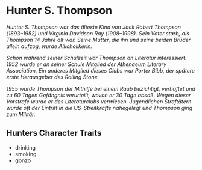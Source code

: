 # Hunter S. Thompson
*Hunter S. Thompson war das älteste Kind von Jack Robert Thompson (1893–1952) und Virginia Davidson Ray (1908–1998). Sein Vater starb, als Thompson 14 Jahre alt war. Seine Mutter, die ihn und seine beiden Brüder allein aufzog, wurde Alkoholikerin.*

*Schon während seiner Schulzeit war Thompson an Literatur interessiert. 1952 wurde er an seiner Schule Mitglied der Athenaeum Literary Association. Ein anderes Mitglied dieses Clubs war Porter Bibb, der spätere erste Herausgeber des Rolling Stone.*

*1955 wurde Thompson der Mithilfe bei einem Raub bezichtigt, verhaftet und zu 60 Tagen Gefängnis verurteilt, wovon er 30 Tage absaß. Wegen dieser Vorstrafe wurde er des Literaturclubs verwiesen. Jugendlichen Straftätern wurde oft der Eintritt in die US-Streitkräfte nahegelegt und Thompson ging zum Militär.*

## Hunters Character Traits
* drinking
* smoking
* gonzo